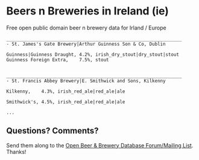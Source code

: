 # Beers n Breweries in Ireland (ie)

Free open public domain beer n brewery data for Irland / Europe

~~~
_________________________________________________________________
- St. James's Gate Brewery|Arthur Guinness Son & Co, Dublin

Guinness|Guinness Draught, 4.2%, irish_dry_stout|dry_stout|stout
Guinness Foreign Extra,    7.5%, stout


_________________________________________________________________
- St. Francis Abbey Brewery|E. Smithwick and Sons, Kilkenny

Kilkenny,    4.3%, irish_red_ale|red_ale|ale

Smithwick's, 4.5%, irish_red_ale|red_ale|ale

...
~~~


## Questions? Comments?

Send them along to the
[Open Beer & Brewery Database Forum/Mailing List](http://groups.google.com/group/beerdb).
Thanks!

